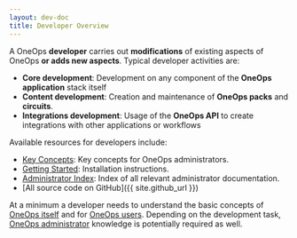 ```yaml
---
layout: dev-doc
title: Developer Overview
---
```


A OneOps __developer__ carries out __modifications__ of existing aspects of OneOps __or adds new aspects__. Typical
developer activities are:

- __Core development__: Development on any component of the __OneOps application__ stack itself
- __Content development__: Creation and maintenance of __OneOps packs__ and __circuits__.
- __Integrations development__:  Usage of the __OneOps API__ to create integrations with other applications or workflows

Available resources for developers include:

- [Key Concepts](/developer/key-concepts): Key concepts for OneOps administrators.
- [Getting Started](/developer/getting-started): Installation instructions.
- [Administrator Index](/developer/developer-index.html): Index of all relevant administrator documentation.
- [All source code on GitHub]({{ site.github_url }})

At a minimum a developer needs to understand the basic concepts of [OneOps itself](/general/about.html) and
for [OneOps users](/user/overview/). Depending on the development task, [OneOps administrator](/admin/overview)
knowledge is potentially required as well.

